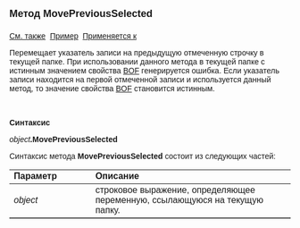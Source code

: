 ﻿<html>
<head>
<title>Текущий вид просмотра\MovePreviousSelected</title>
</head>

<body>

<p><strong><font size="4" face="Arial">Метод MovePreviousSelected<br>
<br>
</font></strong><font face="Arial"><a href="../Frmpttel.html">См. также</a>&nbsp;
<u>Пример</u>&nbsp; <a href="../Frmpttel.html">Применяется к</a></font></p>

<p><font face="Arial">Перемещает указатель записи на предыдущую 
отмеченную строчку в текущей папке. При использовании данного метода в текущей 
папке с истинным значением свойства <a href="BOF.html">BOF</a>
генерируется ошибка. Если указатель записи находится на первой отмеченной записи 
и используется данный метод, то значение свойства <a
href="BOF.html">BOF</a> становится истинным.</font></p>

<p class="label">&nbsp;</p>

<p class="label"><font face="Arial"><b>Синтаксис</b></font></p>

<p><font face="Arial"><em>object</em><strong>.MovePreviousSelected</strong></font></p>

<p><font face="Arial">Синтаксис метода <strong>MovePreviousSelected</strong>
состоит из следующих частей:</font></p>

<table border="1" cellPadding="5" cols="2" frame="below" rules="rows">
<TBODY>
  <tr vAlign="top">
    <td class="label" width="29%"><font face="Arial"><b>Параметр</b></font></td>
    <td class="label" width="71%"><font face="Arial"><strong>Описание</strong></font></td>
  </tr>
  <tr>
    <td width="29%"><font face="Arial"><em>object</em></font></td>
    <td width="71%"><font face="Arial">строковое выражение, 
	определяющее переменную, ссылающуюся на текущую папку.</font></td>
  </tr>
</TBODY>
</table>

<p class="label">&nbsp;</p>
</body>
</html>
